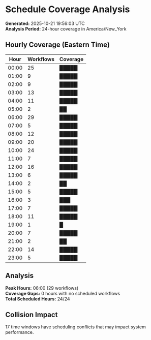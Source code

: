 # Schedule Coverage Analysis

**Generated:** 2025-10-21 19:56:03 UTC  
**Analysis Period:** 24-hour coverage in America/New_York  

## Hourly Coverage (Eastern Time)

| Hour | Workflows | Coverage |
|------|-----------|----------|
| 00:00 | 25 | █████ |
| 01:00 | 9 | █████ |
| 02:00 | 9 | █████ |
| 03:00 | 13 | █████ |
| 04:00 | 11 | █████ |
| 05:00 | 2 | ██ |
| 06:00 | 29 | █████ |
| 07:00 | 5 | █████ |
| 08:00 | 12 | █████ |
| 09:00 | 20 | █████ |
| 10:00 | 24 | █████ |
| 11:00 | 7 | █████ |
| 12:00 | 16 | █████ |
| 13:00 | 6 | █████ |
| 14:00 | 2 | ██ |
| 15:00 | 5 | █████ |
| 16:00 | 3 | ███ |
| 17:00 | 7 | █████ |
| 18:00 | 11 | █████ |
| 19:00 | 1 | █ |
| 20:00 | 7 | █████ |
| 21:00 | 2 | ██ |
| 22:00 | 14 | █████ |
| 23:00 | 5 | █████ |

## Analysis

**Peak Hours:** 06:00 (29 workflows)  
**Coverage Gaps:** 0 hours with no scheduled workflows  
**Total Scheduled Hours:** 24/24  

## Collision Impact

17 time windows have scheduling conflicts that may impact system performance.


